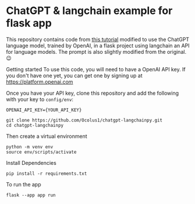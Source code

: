 ChatGPT & langchain example for flask app
=======================================

This repository contains code from [this tutorial](https://langchain.readthedocs.io/en/latest/getting_started/getting_started.html) modified to use the ChatGPT language model, trained by OpenAI, in a flask project using langchain an API for language models. The prompt is also slightly modified from the original. 😉

Getting started
To use this code, you will need to have a OpenAI API key. If you don't have one yet, you can get one by signing up at https://platform.openai.com

Once you have your API key, clone this repository and add the following with your key to `config/env`:

```
OPENAI_API_KEY={YOUR_API_KEY}
```


```
git clone https://github.com/Ocolus1/chatgpt-langchainpy.git
cd chatgpt-langchainpy
```

Then create a virtual environment

```
python -m venv env
source env/scripts/activate
```

Install Dependencies

```
pip install -r requirements.txt
```
To run the app

```
flask --app app run
```
